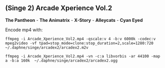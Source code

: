 ## (Singe 2) Arcade Xperience Vol.2

**The Pantheon** - **The Animatrix** - **X-Story** - **Alleycats** - **Cyan Eyed**

Encode mp4 with:

    ffmpeg -i Arcade_Xperience_Vol2.mp4 -qscale:v 4 -b:v 6000k -codec:v mpeg2video -vf tpad=stop_mode=clone:stop_duration=2,scale=1280:720 ~/.daphne/singe/arcadex2/arcadex2.m2v

    ffmpeg -i Arcade_Xperience_Vol2.mp4 -vn -c:a libvorbis -ar 44100 -map a -b:a 160k  ~/.daphne/singe/arcadex2/arcadex2.ogg
